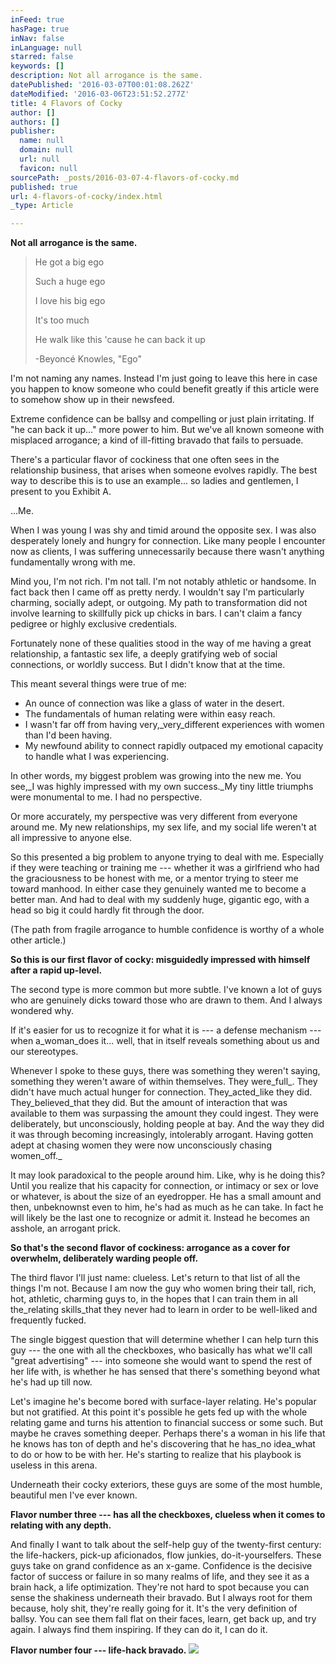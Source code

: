 ```yaml
---
inFeed: true
hasPage: true
inNav: false
inLanguage: null
starred: false
keywords: []
description: Not all arrogance is the same.
datePublished: '2016-03-07T00:01:08.262Z'
dateModified: '2016-03-06T23:51:52.277Z'
title: 4 Flavors of Cocky
author: []
authors: []
publisher:
  name: null
  domain: null
  url: null
  favicon: null
sourcePath: _posts/2016-03-07-4-flavors-of-cocky.md
published: true
url: 4-flavors-of-cocky/index.html
_type: Article

---
```

**Not all arrogance is the same.**

> He got a big ego
> 
> Such a huge ego
> 
> I love his big ego
> 
> It's too much
> 
> He walk like this 'cause he can back it up
> 
> -Beyoncé Knowles, "Ego"

I'm not naming any names. Instead I'm just going to leave this here in case you happen to know someone who could benefit greatly if this article were to somehow show up in their newsfeed.

Extreme confidence can be ballsy and compelling or just plain irritating. If "he can back it up..." more power to him. But we've all known someone with misplaced arrogance; a kind of ill-fitting bravado that fails to persuade.

There's a particular flavor of cockiness that one often sees in the relationship business, that arises when someone evolves rapidly. The best way to describe this is to use an example... so ladies and gentlemen, I present to you Exhibit A.

...Me.

When I was young I was shy and timid around the opposite sex. I was also desperately lonely and hungry for connection. Like many people I encounter now as clients, I was suffering unnecessarily because there wasn't anything fundamentally wrong with me.

Mind you, I'm not rich. I'm not tall. I'm not notably athletic or handsome. In fact back then I came off as pretty nerdy. I wouldn't say I'm particularly charming, socially adept, or outgoing. My path to transformation did not involve learning to skillfully pick up chicks in bars. I can't claim a fancy pedigree or highly exclusive credentials.

Fortunately none of these qualities stood in the way of me having a great relationship, a fantastic sex life, a deeply gratifying web of social connections, or worldly success. But I didn't know that at the time.

This meant several things were true of me:

* An ounce of connection was like a glass of water in the desert.
* The fundamentals of human relating were within easy reach.
* I wasn't far off from having very,_very_different experiences with women than I'd been having.
* My newfound ability to connect rapidly outpaced my emotional capacity to handle what I was experiencing.

In other words, my biggest problem was growing into the new me. You see,_I was highly impressed with my own success._My tiny little triumphs were monumental to me. I had no perspective.

Or more accurately, my perspective was very different from everyone around me. My new relationships, my sex life, and my social life weren't at all impressive to anyone else.

So this presented a big problem to anyone trying to deal with me. Especially if they were teaching or training me --- whether it was a girlfriend who had the graciousness to be honest with me, or a mentor trying to steer me toward manhood. In either case they genuinely wanted me to become a better man. And had to deal with my suddenly huge, gigantic ego, with a head so big it could hardly fit through the door.

(The path from fragile arrogance to humble confidence is worthy of a whole other article.)

**So this is our first flavor of cocky: misguidedly impressed with himself after a rapid up-level.**

The second type is more common but more subtle. I've known a lot of guys who are genuinely dicks toward those who are drawn to them. And I always wondered why.

If it's easier for us to recognize it for what it is --- a defense mechanism --- when a_woman_does it... well, that in itself reveals something about us and our stereotypes.

Whenever I spoke to these guys, there was something they weren't saying, something they weren't aware of within themselves. They were_full_. They didn't have much actual hunger for connection. They_acted_like they did. They_believed_that they did. But the amount of interaction that was available to them was surpassing the amount they could ingest. They were deliberately, but unconsciously, holding people at bay. And the way they did it was through becoming increasingly, intolerably arrogant. Having gotten adept at chasing women they were now unconsciously chasing women_off._

It may look paradoxical to the people around him. Like, why is he doing this? Until you realize that his capacity for connection, or intimacy or sex or love or whatever, is about the size of an eyedropper. He has a small amount and then, unbeknownst even to him, he's had as much as he can take. In fact he will likely be the last one to recognize or admit it. Instead he becomes an asshole, an arrogant prick.

**So that's the second flavor of cockiness: arrogance as a cover for overwhelm, deliberately warding people off.**

The third flavor I'll just name: clueless. Let's return to that list of all the things I'm not. Because I am now the guy who women bring their tall, rich, hot, athletic, charming guys to, in the hopes that I can train them in all the_relating skills_that they never had to learn in order to be well-liked and frequently fucked.

The single biggest question that will determine whether I can help turn this guy --- the one with all the checkboxes, who basically has what we'll call "great advertising" --- into someone she would want to spend the rest of her life with, is whether he has sensed that there's something beyond what he's had up till now.

Let's imagine he's become bored with surface-layer relating. He's popular but not gratified. At this point it's possible he gets fed up with the whole relating game and turns his attention to financial success or some such. But maybe he craves something deeper. Perhaps there's a woman in his life that he knows has ton of depth and he's discovering that he has_no idea_what to do or how to be with her. He's starting to realize that his playbook is useless in this arena.

Underneath their cocky exteriors, these guys are some of the most humble, beautiful men I've ever known.

**Flavor number three --- has all the checkboxes, clueless when it comes to relating with any depth.**

And finally I want to talk about the self-help guy of the twenty-first century: the life-hackers, pick-up aficionados, flow junkies, do-it-yourselfers. These guys take on grand confidence as an x-game. Confidence is the decisive factor of success or failure in so many realms of life, and they see it as a brain hack, a life optimization. They're not hard to spot because you can sense the shakiness underneath their bravado. But I always root for them because, holy shit, they're really going for it. It's the very definition of ballsy. You can see them fall flat on their faces, learn, get back up, and try again. I always find them inspiring. If they can do it, I can do it.

**Flavor number four --- life-hack bravado.**
![](https://the-grid-user-content.s3-us-west-2.amazonaws.com/86496ec4-e487-4cc7-9c05-476dc6e0cc06.jpg)